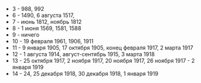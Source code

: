- 3 - 988, 992
- 6 - 1490, 6 августа 1517, 
- 7 - июнь 1812, ноябрь 1812
- 8 - 1 июня 1569, 1581, 1588
- 9 - ничего
- 10 - 19 февраля 1961, 1906, 1911
- 11 - 9 января 1905, 17 октября 1905, конец февраля 1917, 2 марта 1917
- 12 - 1 августа 1914, август-сентябрь 1915, 3 марта 1918
- 13 - 25 октября 1917, 2 ноября 1917, 20 ноября 1917, 26 ноября 1917 - 2 января 1919
- 14 - 24, 25 декабря 1918, 30 декабря 1918, 1 января 1919